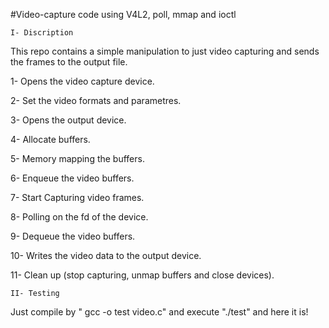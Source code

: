 #Video-capture code using V4L2, poll, mmap and ioctl

    I- Discription

This repo contains a simple manipulation to just video capturing 
and sends the frames to the output file.

1- Opens the video capture device.

2- Set the video formats and parametres.

3- Opens the output device.

4- Allocate buffers.

5- Memory mapping the buffers.

6- Enqueue the video buffers.

7- Start Capturing video frames.

8- Polling on the fd of the device.

9- Dequeue the video buffers.

10- Writes the video data to the output device.

11- Clean up (stop capturing, unmap buffers and close devices). 

    II- Testing

Just compile by " gcc -o test video.c" and execute "./test" and here it is!
